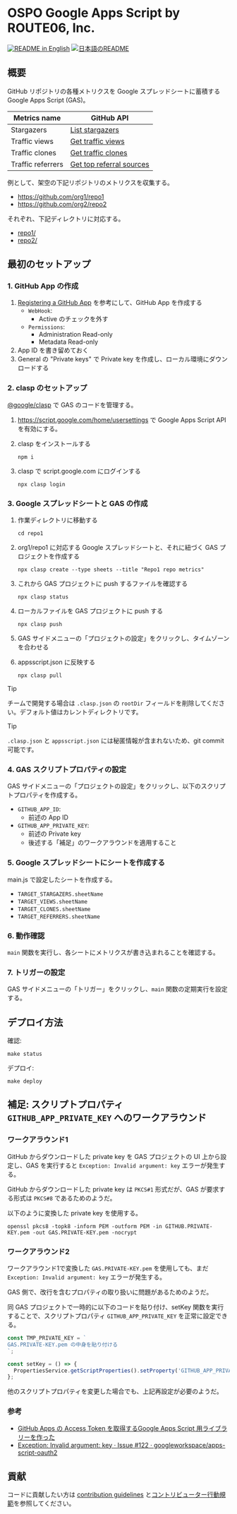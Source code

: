 # OSPO Google Apps Script by ROUTE06, Inc.

<p>
  <a href="./README.md"><img alt="README in English" src="https://img.shields.io/badge/English-d9d9d9"></a>
  <a href="./README_ja.md"><img alt="日本語のREADME" src="https://img.shields.io/badge/日本語-d9d9d9"></a>
</p>

## 概要

GitHub リポジトリの各種メトリクスを Google スプレッドシートに蓄積する Google Apps Script (GAS)。

| Metrics name | GitHub API |
|---|---|
| Stargazers | [List stargazers](https://docs.github.com/rest/activity/starring?apiVersion=2022-11-28#list-stargazers) |
| Traffic views | [Get traffic views](https://docs.github.com/rest/metrics/traffic?apiVersion=2022-11-28#get-page-views) |
| Traffic clones | [Get traffic clones](https://docs.github.com/rest/metrics/traffic?apiVersion=2022-11-28#get-repository-clones) |
| Traffic referrers | [Get top referral sources](https://docs.github.com/rest/metrics/traffic?apiVersion=2022-11-28#get-top-referral-sources) |

例として、架空の下記リポジトリのメトリクスを収集する。

* https://github.com/org1/repo1
* https://github.com/org2/repo2

それぞれ、下記ディレクトリに対応する。

* [repo1/](./repo1)
* [repo2/](./repo2)

## 最初のセットアップ

### 1. GitHub App の作成

1. [Registering a GitHub App](https://docs.github.com/apps/creating-github-apps/registering-a-github-app/registering-a-github-app) を参考にして、GitHub App を作成する
    * `WebHook`:
        * Active のチェックを外す
    * `Permissions`:
        * Administration Read-only
        * Metadata Read-only
1. App ID を書き留めておく
1. General の "Private keys" で Private key を作成し、ローカル環境にダウンロードする

### 2. clasp のセットアップ

[@google/clasp](https://www.npmjs.com/package/@google/clasp) で GAS のコードを管理する。

1. https://script.google.com/home/usersettings で Google Apps Script API を有効にする。
1. clasp をインストールする

    ```console
    npm i
    ```

1. clasp で script.google.com にログインする

    ```console
    npx clasp login
    ```

### 3. Google スプレッドシートと GAS の作成

1. 作業ディレクトリに移動する

    ```console
    cd repo1
    ```

1. org1/repo1 に対応する Google スプレッドシートと、それに紐づく GAS プロジェクトを作成する

    ```console
    npx clasp create --type sheets --title "Repo1 repo metrics"
    ```

1. これから GAS プロジェクトに push するファイルを確認する

    ```console
    npx clasp status
    ```

1. ローカルファイルを GAS プロジェクトに push する

    ```console
    npx clasp push
    ```

1. GAS サイドメニューの「プロジェクトの設定」をクリックし、タイムゾーンを合わせる
1. appsscript.json に反映する

    ```console
    npx clasp pull
    ```

> [!TIP]
> チームで開発する場合は `.clasp.json` の `rootDir` フィールドを削除してください。デフォルト値はカレントディレクトリです。

> [!TIP]
> `.clasp.json` と `appsscript.json` には秘匿情報が含まれないため、git commit 可能です。

### 4. GAS スクリプトプロパティの設定

GAS サイドメニューの「プロジェクトの設定」をクリックし、以下のスクリプトプロパティを作成する。

* `GITHUB_APP_ID`:
    * 前述の App ID
* `GITHUB_APP_PRIVATE_KEY`:
    * 前述の Private key
    * 後述する「補足」のワークアラウンドを適用すること

### 5. Google スプレッドシートにシートを作成する

main.js で設定したシートを作成する。

* `TARGET_STARGAZERS.sheetName`
* `TARGET_VIEWS.sheetName`
* `TARGET_CLONES.sheetName`
* `TARGET_REFERRERS.sheetName`

### 6. 動作確認

`main` 関数を実行し、各シートにメトリクスが書き込まれることを確認する。

### 7. トリガーの設定

GAS サイドメニューの「トリガー」をクリックし、`main` 関数の定期実行を設定する。

## デプロイ方法

確認:

```console
make status
```

デプロイ:

```console
make deploy
```

## 補足: スクリプトプロパティ `GITHUB_APP_PRIVATE_KEY` へのワークアラウンド

### ワークアラウンド1

GitHub からダウンロードした private key を GAS プロジェクトの UI 上から設定し、GAS を実行すると `Exception: Invalid argument: key` エラーが発生する。

GitHub からダウンロードした private key は `PKCS#1` 形式だが、GAS が要求する形式は `PKCS#8` であるためのようだ。

以下のように変換した private key を使用する。

```console
openssl pkcs8 -topk8 -inform PEM -outform PEM -in GITHUB.PRIVATE-KEY.pem -out GAS.PRIVATE-KEY.pem -nocrypt
```

### ワークアラウンド2

ワークアラウンド1で変換した `GAS.PRIVATE-KEY.pem` を使用しても、まだ `Exception: Invalid argument: key` エラーが発生する。

GAS 側で、改行を含むプロパティの取り扱いに問題があるためのようだ。

同 GAS プロジェクトで一時的に以下のコードを貼り付け、setKey 関数を実行することで、スクリプトプロパティ `GITHUB_APP_PRIVATE_KEY` を正常に設定できる。

```js
const TMP_PRIVATE_KEY = `
GAS.PRIVATE-KEY.pem の中身を貼り付ける
`;

const setKey = () => {
  PropertiesService.getScriptProperties().setProperty('GITHUB_APP_PRIVATE_KEY', TMP_PRIVATE_KEY);
};
```

他のスクリプトプロパティを変更した場合でも、上記再設定が必要のようだ。

### 参考

* [GitHub Apps の Access Token を取得するGoogle Apps Script 用ライブラリーを作った](https://zenn.dev/hankei6km/articles/fetch-github-apps-token-by-google-apps-script)
* [Exception: Invalid argument: key · Issue \#122 · googleworkspace/apps\-script\-oauth2](https://github.com/googleworkspace/apps-script-oauth2/issues/122)

## 貢献

コードに貢献したい方は [contribution guidelines](./CONTRIBUTING.md) と[コントリビューター行動規範](./CODE_OF_CONDUCT_ja.md)を参照してください。
